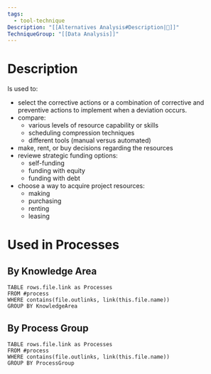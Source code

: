```yaml
---
tags:
  - tool-technique
Description: "[[Alternatives Analysis#Description|📝]]"
TechniqueGroup: "[[Data Analysis]]"
---
```

# Description
Is used to:
- select the corrective actions or a combination of corrective and preventive actions to implement when a deviation occurs.
- compare:
	- various levels of resource capability or skills
	- scheduling compression techniques
	- different tools (manual versus automated)
- make, rent, or buy decisions regarding the resources
- reviewe strategic funding options:
	- self-funding
	- funding with equity
	- funding with debt
- choose a way to acquire project resources:
	- making
	- purchasing
	- renting
	- leasing
# Used in Processes
## By Knowledge Area
```dataview
TABLE rows.file.link as Processes
FROM #process 
WHERE contains(file.outlinks, link(this.file.name))
GROUP BY KnowledgeArea
```
## By Process Group
```dataview
TABLE rows.file.link as Processes
FROM #process 
WHERE contains(file.outlinks, link(this.file.name))
GROUP BY ProcessGroup
```


